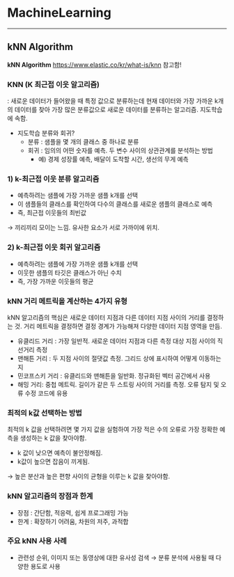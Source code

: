 # MachineLearning
---

## kNN Algorithm
__kNN Algorithm__ <https://www.elastic.co/kr/what-is/knn> 참고함! 

### KNN (K 최근접 이웃 알고리즘)

: 새로운 데이터가 들어왔을 때 특정 값으로 분류하는데 현재 데이터와 가장 가까운 k개의 데이터를  찾아 가장 많은 분류값으로 새로운 데이터를 분류하는 알고리즘. 지도학습에 속함.

- 지도학습 분류와 회귀?
    - 분류 : 샘플을 몇 개의 클래스 중 하나로 분류
    - 회귀 : 임의의 어떤 숫자를 예측. 두 변수 사이의 상관관계를 분석하는 방법
        - 예) 경제 성장률 예측, 배달이 도착할 시간, 생선의 무게 예측

### 1) k-최근접 이웃 분류 알고리즘

- 예측하려는 샘플에 가장 가까운 샘플 k개를 선택
- 이 샘플들의 클래스를 확인하여 다수의 클래스를 새로운 샘플의 클래스로 예측
- 즉, 최근접 이웃들의 최빈값

→ 끼리끼리 모이는 느낌. 유사한 요소가 서로 가까이에  위치.


### 2) k-최근접 이웃 회귀 알고리즘

- 예측하려는 샘플에 가장 가까운 샘플 k개를 선택
- 이웃한 샘플의 타깃은 클래스가 아닌 수치
- 즉, 가장 가까운 이웃들의 평균


### kNN 거리 메트릭을 계산하는 4가지 유형

kNN 알고리즘의 핵심은 새로운 데이터 지점과 다른 데이터 지점 사이의 거리를 결정하는 것. 거리 메트릭을 결정하면 결정 경계가 가능해져 다양한 데이터 지점 영역을 만듬.

- 유클리드 거리 : 가장 일반적. 새로운 데이터 지점과 다른 측정 대상 지점 사이의 직선거리 측정
- 맨해튼 거리 : 두 지점 사이의 절댓값 측정. 그리드 상에 표시하여 어떻게 이동하는지
- 민코프스키 거리 : 유클리드와 맨해튼을 일반화. 정규화된 벡터 공간에서 사용
- 해밍 거리: 중첩 메트릭. 길이가 같은 두 스트링 사이의 거리를 측정. 오류 탐지 및 오류 수정 코드에 유용


### 최적의 k값 선택하는 방법

최적의 k 값을 선택하려면 몇 가지 값을 실험하여 가장 적은 수의 오류로 가장 정확한 예측을 생성하는 k 값을 찾아야함.

- k 값이 낮으면 예측이 불안정해짐.
- k값이 높으면 잡음이 끼게됨.

→ 높은 분산과 높은 편향 사이의 균형을 이루는 k 값을 찾아야함.



### kNN 알고리즘의 장점과 한계

- 장점 : 간단함, 적응력, 쉽게 프로그래밍 가능
- 한계 : 확장하기 어려움, 차원의 저주, 과적합


### 주요 kNN 사용 사례

- 관련성 순위, 이미지 또는 동영상에 대한 유사성 검색 → 분류 분석에 사용될 때 다양한 용도로 사용
